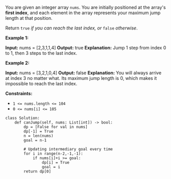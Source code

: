 You are given an integer array `nums`. You are initially positioned at the array's **first index**, and each element in the array represents your maximum jump length at that position.

Return `true` *if you can reach the last index, or* `false` *otherwise*.

**Example 1:**

**Input:** nums = \[2,3,1,1,4\]
**Output:** true
**Explanation:** Jump 1 step from index 0 to 1, then 3 steps to the last index.

**Example 2:**

**Input:** nums = \[3,2,1,0,4\]
**Output:** false
**Explanation:** You will always arrive at index 3 no matter what. Its maximum jump length is 0, which makes it impossible to reach the last index.

**Constraints:**

*   `1 <= nums.length <= 104`
*   `0 <= nums[i] <= 105`

```
class Solution:
    def canJump(self, nums: List[int]) -> bool:
        dp = [False for val in nums]
        dp[-1] = True
        n = len(nums)
        goal = n-1
        
        # Updating intermediary goal every time
        for i in range(n-2,-1,-1):
            if nums[i]+i >= goal:
                dp[i] = True
                goal = i
        return dp[0]
```
